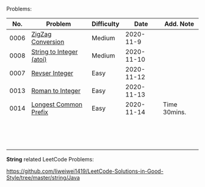 Problems:

| No.  | Problem                                                      | Difficulty | Date       | Add. Note    |
| ---- | ------------------------------------------------------------ | ---------- | ---------- | ------------ |
| 0006 | [ZigZag Conversion](https://leetcode.com/problems/zigzag-conversion/) | Medium     | 2020-11-9  |              |
| 0008 | [String to Integer (atoi)](https://leetcode.com/problems/string-to-integer-atoi/) | Medium     | 2020-11-10 |              |
| 0007 | [Revser Integer](https://leetcode.com/problems/reverse-integer/) | Easy       | 2020-11-12 |              |
| 0013 | [Roman to Integer](https://leetcode.com/problems/roman-to-integer/) | Easy       | 2020-11-13 |              |
| 0014 | [Longest Common Prefix](https://leetcode.com/problems/longest-common-prefix/) | Easy       | 2020-11-14 | Time 30mins. |
|      |                                                              |            |            |              |
|      |                                                              |            |            |              |
|      |                                                              |            |            |              |
|      |                                                              |            |            |              |
|      |                                                              |            |            |              |
|      |                                                              |            |            |              |
|      |                                                              |            |            |              |
|      |                                                              |            |            |              |
|      |                                                              |            |            |              |
|      |                                                              |            |            |              |
|      |                                                              |            |            |              |
|      |                                                              |            |            |              |
|      |                                                              |            |            |              |
|      |                                                              |            |            |              |

**String** related LeetCode Problems: 

https://github.com/liweiwei1419/LeetCode-Solutions-in-Good-Style/tree/master/string/Java